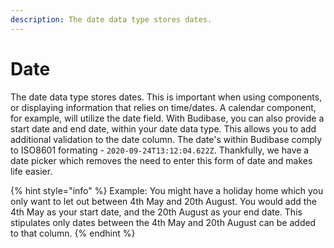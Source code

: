 ```yaml
---
description: The date data type stores dates.
---
```


# Date

The date data type stores dates. This is important when using components, or displaying information that relies on time/dates. A calendar component, for example, will utilize the date field. With Budibase, you can also provide a start date and end date, within your date data type. This allows you to add additional validation to the date column. The date's within Budibase comply to ISO8601 formating - `2020-09-24T13:12:04.622Z`. Thankfully, we have a date picker which removes the need to enter this form of date and makes life easier.

{% hint style="info" %}
Example: You might have a holiday home which you only want to let out between 4th May and 20th August. You would add the 4th May as your start date, and the 20th August as your end date. This stipulates only dates between the 4th May and 20th August can be added to that column. 
{% endhint %}

### 

